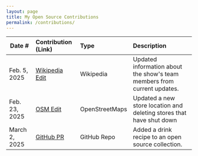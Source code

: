 ```yaml
---
layout: page
title: My Open Source Contributions
permalink: /contributions/
---
```


<!--
Type of the contribution should be "Wikipedia edit", "OpenStreet Map feature", "Documentation", "Course website", "Blog",
"Browser Add-on", etc.

The description should include a brief summary of what you did.

The link should bring us to a public page that shows your contribution. 

Replace the first row with your own contribution. 

-->





| Date #       | Contribution (Link)  | Type  | Description |
|---|:---|:---|:---|
| Feb. 5, 2025   | [Wikipedia Edit](https://en.wikipedia.org/w/index.php?title=Christina_Haack&oldid=1274153017)    | Wikipedia    |   Updated information about the show's team members from current updates.    |
| Feb. 23, 2025  | [OSM Edit](https://www.openstreetmap.org/user/sh1239/history#map=19/40.530753/-74.228151)  | OpenStreetMaps | Updated a new store location and deleting stores that have shut down    |
| March 2, 2025    | [GitHub PR](https://github.com/alfg/opendrinks/pull/1433)   | GitHub Repo    | Added a drink recipe to an open source collection.  |
